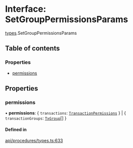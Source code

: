 # Interface: SetGroupPermissionsParams

[types](../wiki/types).SetGroupPermissionsParams

## Table of contents

### Properties

- [permissions](../wiki/types.SetGroupPermissionsParams#permissions)

## Properties

### permissions

• **permissions**: { `transactions`: [`TransactionPermissions`](../wiki/types.TransactionPermissions)  } \| { `transactionGroups`: [`TxGroup`](../wiki/types.TxGroup)[]  }

#### Defined in

[api/procedures/types.ts:633](https://github.com/PolymathNetwork/polymesh-sdk/blob/c6fe1be3/src/api/procedures/types.ts#L633)
